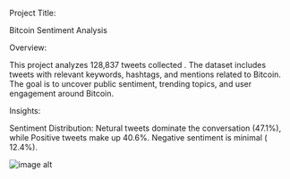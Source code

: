 Project Title:

Bitcoin Sentiment Analysis 

Overview:

This project analyzes 128,837 tweets collected . The dataset includes tweets with relevant keywords, hashtags, and mentions related to Bitcoin. The goal is to uncover public sentiment, trending topics, and user engagement around Bitcoin.

Insights:

Sentiment Distribution: Netural tweets dominate the conversation (47.1%), while Positive tweets make up 40.6%. Negative sentiment is minimal ( 12.4%).

![image alt]([images/bitcoin_chart.png](https://github.com/Mo-Desouky91/Brainwave_Matrix_Intern-Task02/blob/649604e850e19679d53860abee83eef9a222954a/3.png))

